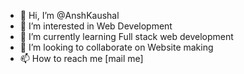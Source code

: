 - 👋 Hi, I’m @AnshKaushal
- 👀 I’m interested in Web Development
- 🌱 I’m currently learning Full stack web development
- 💞️ I’m looking to collaborate on Website making
- 📫 How to reach me [mail me]

<!---
AnshKaushal/AnshKaushal is a ✨ special ✨ repository because its `README.md` (this file) appears on your GitHub profile.
You can click the Preview link to take a look at your changes.
--->
